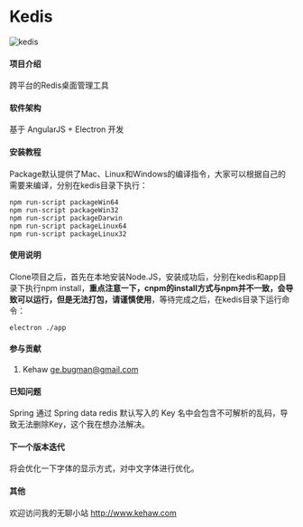 # Kedis

![kedis](http://www.kehaw.com/wp-content/uploads/2018/07/a.png)

#### 项目介绍
跨平台的Redis桌面管理工具

#### 软件架构
基于 AngularJS + Electron 开发


#### 安装教程

Package默认提供了Mac、Linux和Windows的编译指令，大家可以根据自己的需要来编译，分别在kedis目录下执行：  
```
npm run-script packageWin64
npm run-script packageWin32
npm run-script packageDarwin
npm run-script packageLinux64
npm run-script packageLinux32
```

#### 使用说明

Clone项目之后，首先在本地安装Node.JS，安装成功后，分别在kedis和app目录下执行npm install，**重点注意一下，cnpm的install方式与npm并不一致，会导致可以运行，但是无法打包，请谨慎使用**，等待完成之后，在kedis目录下运行命令：  
```
electron ./app
```

#### 参与贡献

1. Kehaw ge.bugman@gmail.com

#### 已知问题

Spring 通过 Spring data redis 默认写入的 Key 名中会包含不可解析的乱码，导致无法删除Key，这个我在想办法解决。

#### 下一个版本迭代

将会优化一下字体的显示方式，对中文字体进行优化。

#### 其他

欢迎访问我的无聊小站 http://www.kehaw.com